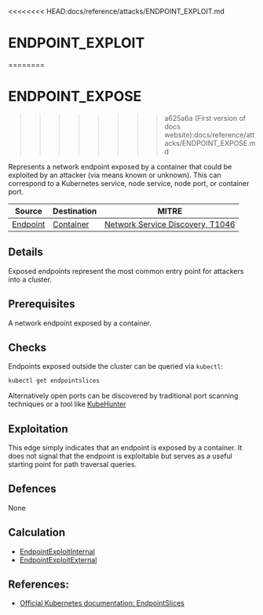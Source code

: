 <<<<<<<< HEAD:docs/reference/attacks/ENDPOINT_EXPLOIT.md
# ENDPOINT_EXPLOIT
========

# ENDPOINT_EXPOSE
>>>>>>>> a625a6a (First version of docs website):docs/reference/attacks/ENDPOINT_EXPOSE.md

Represents a network endpoint exposed by a container that could be exploited by an attacker (via means known or unknown). This can correspond to a Kubernetes service, node service, node port, or container port.

| Source                                    | Destination                           | MITRE                            |
| ----------------------------------------- | ------------------------------------- |----------------------------------|
| [Endpoint](../entities/endpoint.md) | [Container](../entities/container.md) | [Network Service Discovery, T1046](https://attack.mitre.org/techniques/T1046/) |

## Details

Exposed endpoints represent the most common entry point for attackers into a cluster.

## Prerequisites

A network endpoint exposed by a container.

## Checks

Endpoints exposed outside the cluster can be queried via `kubectl`:

```bash
kubectl get endpointslices
```

Alternatively open ports can be discovered by traditional port scanning techniques or a tool like [KubeHunter](https://github.com/aquasecurity/kube-hunter#scanning-options)

## Exploitation

This edge simply indicates that an endpoint is exposed by a container. It does not signal that the endpoint is exploitable but serves as a useful starting point for path traversal queries.

## Defences

None

## Calculation

+ [EndpointExploitInternal](https://github.com/DataDog/KubeHound/tree/main/pkg/kubehound/graph/edge/endpoint_exploit_internal.go)
+ [EndpointExploitExternal](https://github.com/DataDog/KubeHound/tree/main/pkg/kubehound/graph/edge/endpoint_exploit_external.go)


## References:

+ [Official Kubernetes documentation: EndpointSlices ](https://kubernetes.io/docs/concepts/storage/volumes/)

